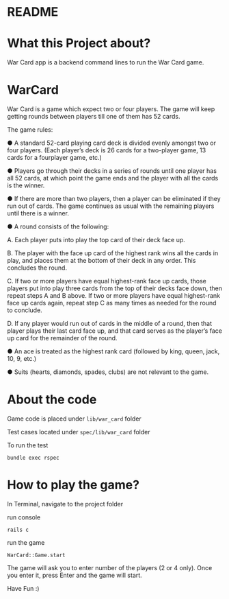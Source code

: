 # README

# What this Project about?

War Card app is a backend command lines to run the War Card game.

# WarCard

War Card is a game which expect two or four players. The game will keep getting rounds between players till one of them has 52 cards.

The game rules:

● A standard 52-card playing card deck is divided evenly amongst two or four
players. (Each player’s deck is 26 cards for a two-player game, 13 cards for a fourplayer
game, etc.)

● Players go through their decks in a series of rounds until one player has all 52
cards, at which point the game ends and the player with all the cards is the winner.

● If there are more than two players, then a player can be eliminated if they run out of
cards. The game continues as usual with the remaining players until there is a
winner.

● A round consists of the following:

A. Each player puts into play the top card of their deck face up.

B. The player with the face up card of the highest rank wins all the cards in play,
and places them at the bottom of their deck in any order. This concludes the
round.

C. If two or more players have equal highest-rank face up cards, those players put
into play three cards from the top of their decks face down, then repeat steps A
and B above. If two or more players have equal highest-rank face up cards
again, repeat step C as many times as needed for the round to conclude.

D. If any player would run out of cards in the middle of a round, then that player
plays their last card face up, and that card serves as the player’s face up card
for the remainder of the round.
    
● An ace is treated as the highest rank card (followed by king, queen, jack, 10, 9, etc.)

● Suits (hearts, diamonds, spades, clubs) are not relevant to the game.

# About the code

Game code is placed under `lib/war_card` folder

Test cases located under `spec/lib/war_card` folder

To run the test

```
bundle exec rspec
```

# How to play the game?

In Terminal, navigate to the project folder

run console

```
rails c
```

run the game

```
WarCard::Game.start
```

The game will ask you to enter number of the players (2 or 4 only). Once you enter it, press Enter and the game will start.

Have Fun :)


